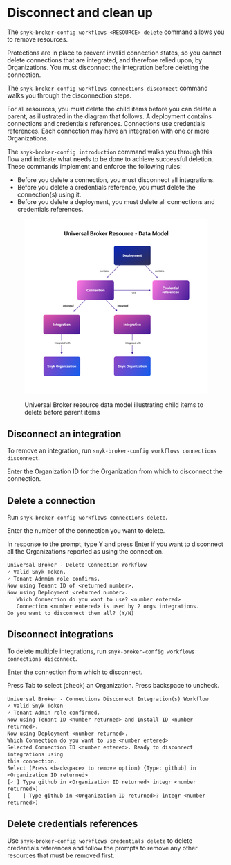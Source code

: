 # Disconnect and clean up

The `snyk-broker-config workflows <RESOURCE> delete` command allows you to remove resources.&#x20;

Protections are in place to prevent invalid connection states, so you cannot delete connections that are integrated, and therefore relied upon, by Organizations. You must disconnect the integration before deleting the connection.

The `snyk-broker-config workflows connections disconnect` command walks you through the disconnection steps.

For all resources, you must delete the child items before you can delete a parent, as illustrated in the diagram that follows. A deployment contains connections and credentials references. Connections use credentials references. Each connection may have an integration with one or more Organizations.

The `snyk-broker-config introduction` command walks you through this flow and indicate what needs to be done to achieve successful deletion. These commands implement and enforce the following rules:

* Before you delete a connection, you must disconnect all integrations.
* Before you delete a credentials reference, you must delete the connection(s) using it.
* Before you delete a deployment, you must delete all connections and credentials references.

<figure><img src="../../../.gitbook/assets/Universal-Broker-data-model.png" alt=""><figcaption><p>Universal Broker resource data model illustrating child items to delete before parent items</p></figcaption></figure>

## Disconnect an integration

To remove an integration, run `snyk-broker-config workflows connections disconnect`.

Enter the Organization ID for the Organization from which to disconnect the connection.

## Delete  a connection

Run `snyk-broker-config workflows connections delete`.

Enter the number of the connection you want to delete.

In response to the prompt, type Y and press Enter if you want to disconnect all the Organizations reported as using the connection.

```
Universal Broker - Delete Connection Workflow
✓ Valid Snyk Token.
✓ Tenant Adnmim role confirms.
Now using Tenant ID of <returned number>.
Now using Deployment <returned number>.
   Which Connection do you want to use? <number entered>
   Connection <number entered> is used by 2 orgs integrations. 
Do you want to disconnect them all? (Y/N)
```

## Disconnect integrations

To delete multiple integrations, run `snyk-broker-config workflows connections disconnect`.

Enter the connection from which to disconnect.

Press Tab to select (check) an Organization. Press backspace to uncheck.

```
Universal Broker - Connections Disconnect Integration(s) Workflow
✓ Valid Snyk Token
✓ Tenant Admin role confirmed.
Now using Tenant ID <number returned> and Install ID <number returned>.
Now using Deployment <number returned>.
Which Connection do you want to use <number entered>
Selected Connection ID <number entered>. Ready to disconnect integrations using 
this connection.
Select (Press <backspace> to remove option) {Type: github] in <Organization ID returned>
[✓ ] Type github in <Organization ID returned> integr <number returned>)
[    ] Type github in <Organization ID returned>? integr <number returned>)
```

## Delete credentials references

Use `snyk-broker-config workflows credentials delete` to delete credentials references and follow the prompts to remove any other resources that must be removed first.
